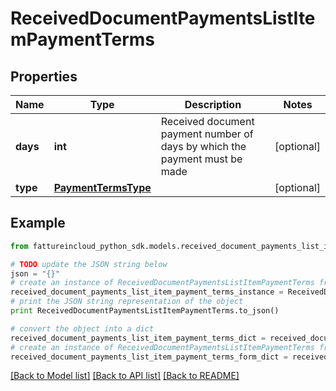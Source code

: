 # ReceivedDocumentPaymentsListItemPaymentTerms


## Properties
Name | Type | Description | Notes
------------ | ------------- | ------------- | -------------
**days** | **int** | Received document payment number of days by which the payment must be made | [optional] 
**type** | [**PaymentTermsType**](PaymentTermsType.md) |  | [optional] 

## Example

```python
from fattureincloud_python_sdk.models.received_document_payments_list_item_payment_terms import ReceivedDocumentPaymentsListItemPaymentTerms

# TODO update the JSON string below
json = "{}"
# create an instance of ReceivedDocumentPaymentsListItemPaymentTerms from a JSON string
received_document_payments_list_item_payment_terms_instance = ReceivedDocumentPaymentsListItemPaymentTerms.from_json(json)
# print the JSON string representation of the object
print ReceivedDocumentPaymentsListItemPaymentTerms.to_json()

# convert the object into a dict
received_document_payments_list_item_payment_terms_dict = received_document_payments_list_item_payment_terms_instance.to_dict()
# create an instance of ReceivedDocumentPaymentsListItemPaymentTerms from a dict
received_document_payments_list_item_payment_terms_form_dict = received_document_payments_list_item_payment_terms.from_dict(received_document_payments_list_item_payment_terms_dict)
```
[[Back to Model list]](../README.md#documentation-for-models) [[Back to API list]](../README.md#documentation-for-api-endpoints) [[Back to README]](../README.md)


